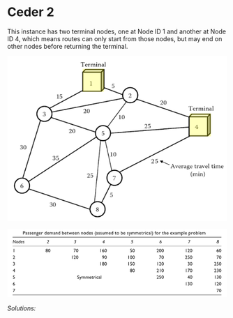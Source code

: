 # Ceder 2

This instance has two terminal nodes, one at Node ID 1 and another at Node ID 4, which means routes can only start from those nodes, but may end on other nodes before returning the terminal.

![](ceder2.png)

![](ceder2_demand.png)

*Solutions:*
